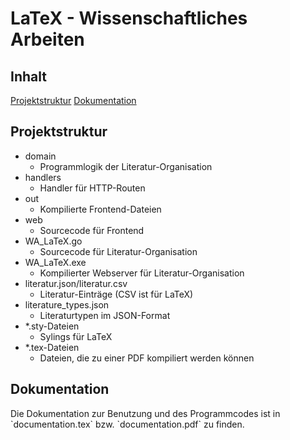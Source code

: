 # LaTeX - Wissenschaftliches Arbeiten

## Inhalt

[Projektstruktur](#structure)
[Dokumentation](#documentation)

## Projektstruktur
<a name="structure" />

* domain
  * Programmlogik der Literatur-Organisation
* handlers
  * Handler für HTTP-Routen
* out
  * Kompilierte Frontend-Dateien
* web
  * Sourcecode für Frontend
* WA_LaTeX.go
  * Sourcecode für Literatur-Organisation
* WA_LaTeX.exe
  * Kompilierter Webserver für Literatur-Organisation
* literatur.json/literatur.csv
  * Literatur-Einträge (CSV ist für LaTeX)
* literature_types.json
  * Literaturtypen im JSON-Format
* *.sty-Dateien
  * Sylings für LaTeX
* *.tex-Dateien
  * Dateien, die zu einer PDF kompiliert werden können

## Dokumentation
<a name="documentation" />
Die Dokumentation zur Benutzung und des Programmcodes ist in `documentation.tex` bzw. `documentation.pdf` zu finden.